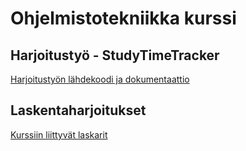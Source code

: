 # Ohjelmistotekniikka kurssi

## Harjoitustyö - StudyTimeTracker

[Harjoitustyön lähdekoodi ja dokumentaattio](./StudyTimeTracker)

## Laskentaharjoitukset

[Kurssiin liittyvät laskarit](./laskarit)
